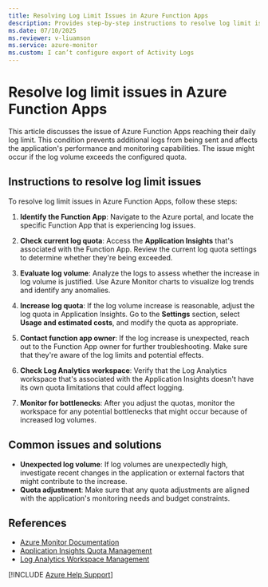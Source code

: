 ```yaml
---
title: Resolving Log Limit Issues in Azure Function Apps
description: Provides step-by-step instructions to resolve log limit issues in Azure Function Apps.
ms.date: 07/10/2025
ms.reviewer: v-liuamson
ms.service: azure-monitor
ms.custom: I can’t configure export of Activity Logs
---
```

# Resolve log limit issues in Azure Function Apps

This article discusses the issue of Azure Function Apps reaching their daily log limit. This condition prevents additional logs from being sent and affects the application's performance and monitoring capabilities. The issue might occur if the log volume exceeds the configured quota. 

## Instructions to resolve log limit issues

To resolve log limit issues in Azure Function Apps, follow these steps:

1. **Identify the Function App**: Navigate to the Azure portal, and locate the specific Function App that is experiencing log issues.

2. **Check current log quota**: Access the **Application Insights** that's associated with the Function App. Review the current log quota settings to determine whether they're being exceeded.

3. **Evaluate log volume**: Analyze the logs to assess whether the increase in log volume is justified. Use Azure Monitor charts to visualize log trends and identify any anomalies.

4. **Increase log quota**: If the log volume increase is reasonable, adjust the log quota in Application Insights. Go to the **Settings** section, select **Usage and estimated costs**, and modify the quota as appropriate.

5. **Contact function app owner**: If the log increase is unexpected, reach out to the Function App owner for further troubleshooting. Make sure that they're aware of the log limits and potential effects.

6. **Check Log Analytics workspace**: Verify that the Log Analytics workspace that's associated with the Application Insights doesn't have its own quota limitations that could affect logging.

7. **Monitor for bottlenecks**: After you adjust the quotas, monitor the workspace for any potential bottlenecks that might occur because of increased log volumes.

## Common issues and solutions

- **Unexpected log volume**: If log volumes are unexpectedly high, investigate recent changes in the application or external factors that might contribute to the increase.
- **Quota adjustment**: Make sure that any quota adjustments are aligned with the application's monitoring needs and budget constraints.

## References

- [Azure Monitor Documentation](https://learn.microsoft.com/azure/azure-monitor/)
- [Application Insights Quota Management](https://learn.microsoft.com/azure/azure-monitor/app/pricing)
- [Log Analytics Workspace Management](https://learn.microsoft.com/azure/azure-monitor/logs/manage-cost-storage)

[!INCLUDE [Azure Help Support](../../../includes/azure-help-support.md)]
